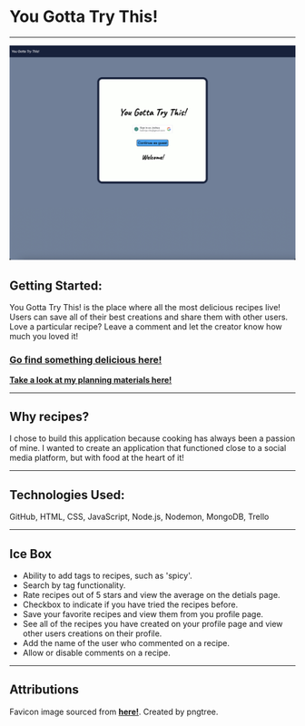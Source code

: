 # You Gotta Try This!
---
![Alt text](public/assests/images/screenshot.png)


## Getting Started: 
You Gotta Try This! is the place where all the most delicious recipes live! Users can save all of their best creations and share them with other users. Love a particular recipe? Leave a comment and let the creator know how much you loved it! 

### [**Go find something delicious here!**](https://you-gotta-try-this.fly.dev)


[**Take a look at my planning materials here!**](https://trello.com/b/8EypxnL4/you-gotta-try-this)


---

## Why recipes?

I chose to build this application because cooking has always been a passion of mine. I wanted to create an application that functioned close to a social media platform, but with food at the heart of it!

---

## Technologies Used: 

GitHub, HTML, CSS, JavaScript, Node.js, Nodemon, MongoDB, Trello

---

## Ice Box

- Ability to add tags to recipes, such as 'spicy'.
- Search by tag functionality.
- Rate recipes out of 5 stars and view the average on the detials page.
- Checkbox to indicate if you have tried the recipes before. 
- Save your favorite recipes and view them from you profile page. 
- See all of the recipes you have created on your profile page and view other users creations on their profile. 
- Add the name of the user who commented on a recipe. 
- Allow or disable comments on a recipe. 

---

## Attributions
Favicon image sourced from [**here!**](https://in.pinterest.com/pin/734438651732108014/). Created by pngtree.
